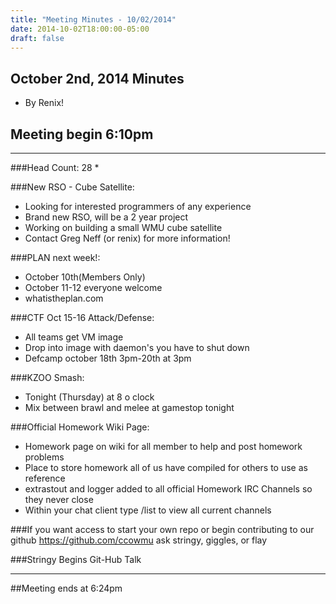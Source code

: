 ```yaml
---
title: "Meeting Minutes - 10/02/2014"
date: 2014-10-02T18:00:00-05:00
draft: false
---
```


## October 2nd, 2014 Minutes
* By Renix!

## Meeting begin 6:10pm

 - - -

###Head Count: 28
* 

###New RSO - Cube Satellite:
* Looking for interested programmers of any experience
* Brand new RSO, will be a 2 year project
* Working on building a small WMU cube satellite
* Contact Greg Neff (or renix) for more information!

###PLAN next week!:
* October 10th(Members Only)
* October 11-12 everyone welcome
* whatistheplan.com

###CTF Oct 15-16 Attack/Defense:
* All teams get VM image
* Drop into image with daemon's you have to shut down
* Defcamp october 18th 3pm-20th at 3pm

###KZOO Smash:
* Tonight (Thursday) at 8 o clock
* Mix between brawl and melee at gamestop tonight

###Official Homework Wiki Page:
* Homework page on wiki for all member to help and post homework problems
* Place to store homework all of us have compiled for others to use as reference
* extrastout and logger added to all official Homework IRC Channels so they never close
* Within your chat client type /list to view all current channels


###If you want access to start your own repo or begin contributing to our github https://github.com/ccowmu ask stringy, giggles, or flay

###Stringy Begins Git-Hub Talk
- - - 

##Meeting ends at 6:24pm
